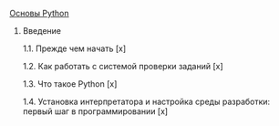 [Основы Python](https://education.yandex.ru/handbook/python)

1. Введение

    1.1. Прежде чем начать [x]

    1.2. Как работать с системой проверки заданий [x]

    1.3. Что такое Python [x]

    1.4. Установка интерпретатора и настройка среды разработки: первый шаг в программировании [x]

